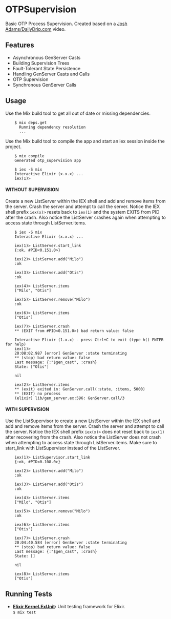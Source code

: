 # OTPSupervision

Basic OTP Process Supervision. Created based on a [Josh Adams/DailyDrip.com](https://www.dailydrip.com) video.


## Features
* Asynchronous GenServer Casts
* Building Supervision Trees
* Fault-Tolerant State Persistence
* Handling GenServer Casts and Calls
* OTP Supervision
* Synchronous GenServer Calls

## Usage
Use the Mix build tool to get all out of date or missing dependencies.
```
    $ mix deps.get
      Running dependency resolution
      ...
```

Use the Mix build tool to compile the app and start an iex session inside the project.
```
    $ mix compile
    Generated otp_supervision app

    $ iex -S mix
    Interactive Elixir (x.x.x) ...
    iex(1)>
```

#### WITHOUT SUPERVISION
Create a new ListServer within the IEX shell and add and remove items from the server. Crash the server and attempt to call the server. Notice the IEX shell prefix `iex(x)>` resets back to `iex(1)` and the system EXITS from PID after the crash. Also notice the ListServer crashes again when attempting to access state through ListServer.items.
```
    $ iex -S mix
    Interactive Elixir (x.x.x) ...

    iex(1)> ListServer.start_link
    {:ok, #PID<0.151.0>}

    iex(2)> ListServer.add("Milo")
    :ok

    iex(3)> ListServer.add("Otis")
    :ok

    iex(4)> ListServer.items
    ["Milo", "Otis"]

    iex(5)> ListServer.remove("Milo")
    :ok

    iex(6)> ListServer.items
    ["Otis"]

    iex(7)> ListServer.crash
    ** (EXIT from #PID<0.151.0>) bad return value: false

    Interactive Elixir (1.x.x) - press Ctrl+C to exit (type h() ENTER for help)
    iex(1)>
    20:08:02.987 [error] GenServer :state terminating
    ** (stop) bad return value: false
    Last message: {:"$gen_cast", :crash}
    State: ["Otis"]    

    nil

    iex(2)> ListServer.items
    ** (exit) exited in: GenServer.call(:state, :items, 5000)
    ** (EXIT) no process
    (elixir) lib/gen_server.ex:596: GenServer.call/3    
```

#### WITH SUPERVISION
Use the ListSupervisor to create a new ListServer within the IEX shell and add and remove items from the server. Crash the server and attempt to call the server. Notice the IEX shell prefix `iex(x)>` does not reset back to `iex(1)` after recovering from the crash. Also notice the ListServer does not crash when attempting to access state through ListServer.items. Make sure to start_link with ListSupervisor instead of the ListServer.
```
    iex(1)> ListSupervisor.start_link
    {:ok, #PID<0.108.0>}

    iex(2)> ListServer.add("Milo")
    :ok

    iex(3)> ListServer.add("Otis")
    :ok

    iex(4)> ListServer.items
    ["Milo", "Otis"]

    iex(5)> ListServer.remove("Milo")
    :ok

    iex(6)> ListServer.items
    ["Otis"]

    iex(7)> ListServer.crash
    20:04:40.584 [error] GenServer :state terminating
    ** (stop) bad return value: false
    Last message: {:"$gen_cast", :crash}
    State: []

    nil
    
    iex(8)> ListServer.items
    ["Otis"]
```

## Running Tests
 * <b>[Elixir Kernel.ExUnit](https://github.com/elixir-lang/elixir):</b>
Unit testing framework for Elixir.<br>
   ``` $ mix test ```
